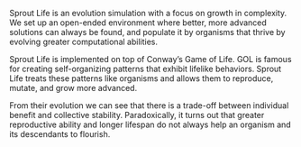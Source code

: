 Sprout Life is an evolution simulation with a focus on growth in complexity. We set up an open-ended environment where better, more advanced solutions can always be found, and populate it by organisms that thrive by evolving greater computational abilities.

Sprout Life is implemented on top of Conway’s Game of Life. GOL is famous for creating self-organizing patterns that exhibit lifelike behaviors. Sprout Life treats these patterns like organisms and allows them to reproduce, mutate, and grow more advanced.

From their evolution we can see that there is a trade-off between individual benefit and collective stability. Paradoxically, it turns out that greater reproductive ability and longer lifespan do not always help an organism and its descendants to flourish.
